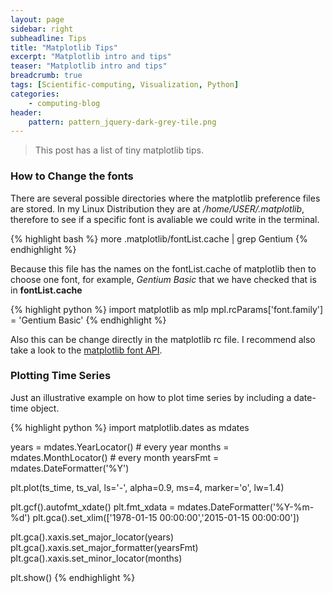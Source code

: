 ```yaml
---
layout: page
sidebar: right
subheadline: Tips
title: "Matplotlib Tips"
excerpt: "Matplotlib intro and tips"
teaser: "Matplotlib intro and tips"
breadcrumb: true
tags: [Scientific-computing, Visualization, Python]
categories:
    - computing-blog
header:
    pattern: pattern_jquery-dark-grey-tile.png
---
```




> This post has a list of tiny matplotlib tips. 

### How to Change the fonts

There are several possible directories where the matplotlib preference files are stored. In my Linux Distribution they are at */home/USER/.matplotlib*, therefore to see if a specific font is avaliable we could write in the terminal.

{% highlight bash %}
more .matplotlib/fontList.cache | grep Gentium
{% endhighlight %}

Because this file has the names on the fontList.cache of matplotlib then to choose one font, for example, *Gentium Basic* that we have checked that is in **fontList.cache**

{% highlight python %}
import matplotlib as mlp
mpl.rcParams['font.family'] = 'Gentium Basic'
{% endhighlight %}

Also this can be change directly in the matplotlib rc file. I recommend also take a look to the [matplotlib font API](http://matplotlib.org/api/font_manager_api.html).

### Plotting Time Series

Just an illustrative example on how to plot time series by including a date-time object.

{% highlight python %}
import matplotlib.dates as mdates

years = mdates.YearLocator()          # every year
months = mdates.MonthLocator()        # every month
yearsFmt = mdates.DateFormatter('%Y')

plt.plot(ts_time, ts_val, ls='-', alpha=0.9, ms=4,
        marker='o', lw=1.4)
                     
plt.gcf().autofmt_xdate()
plt.fmt_xdata = mdates.DateFormatter('%Y-%m-%d')
plt.gca().set_xlim(['1978-01-15 00:00:00','2015-01-15 00:00:00'])

plt.gca().xaxis.set_major_locator(years)
plt.gca().xaxis.set_major_formatter(yearsFmt)
plt.gca().xaxis.set_minor_locator(months)
    
plt.show()
{% endhighlight %}
